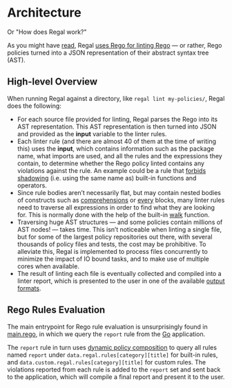 # Architecture

Or "How does Regal work?"

As you might have [read](https://www.styra.com/blog/guarding-the-guardrails-introducing-regal-the-rego-linter/), Regal
[uses Rego for linting Rego](https://www.styra.com/blog/linting-rego-with-rego/) — or rather, Rego policies turned into
a JSON representation of their abstract syntax tree (AST).

## High-level Overview

When running Regal against a directory, like `regal lint my-policies/`, Regal does the following:

- For each source file provided for linting, Regal parses the Rego into its AST representation. This AST representation
  is then turned into JSON and provided as the **input** variable to the linter rules.
- Each linter rule (and there are almost 40 of them at the time of writing this) uses the **input**, which contains
  information such as the package name, what imports are used, and all the rules and the expressions they contain, to
  determine whether the Rego policy linted contains any violations against the rule. An example could be a rule that
  [forbids shadowing](https://openpolicyagent.org/projects/regal/rules/bugs/rule-shadows-builtin)
  (i.e. using the same name as) built-in functions and operators.
- Since rule bodies aren’t necessarily flat, but may contain nested bodies of constructs such as
  [comprehensions](https://www.openpolicyagent.org/docs/policy-language/#comprehensions) or
  [every](https://www.openpolicyagent.org/docs/policy-language/#every-keyword) blocks, many linter rules need to
  traverse all expressions in order to find what they are looking for. This is normally done with the help of the
  built-in [walk](https://www.openpolicyagent.org/docs/policy-reference/#graph) function.
- Traversing huge AST structures — and some policies contain millions of AST nodes! — takes time. This isn’t noticeable
  when linting a single file, but for some of the largest policy repositories out there, with several thousands of
  policy files and tests, the cost may be prohibitive. To alleviate this, Regal is implemented to process files
  concurrently to minimize the impact of IO bound tasks, and to make use of multiple cores when available.
- The result of linting each file is eventually collected and compiled into a linter report, which is presented to the
  user in one of the available [output formats](https://openpolicyagent.org/projects/regal#output-formats).

## Rego Rules Evaluation

The main entrypoint for Rego rule evaluation is unsurprisingly found in
[main.rego](https://github.com/open-policy-agent/regal/blob/main/bundle/regal/main.rego), in which we query the `report`
rule from the [Go](https://github.com/open-policy-agent/regal/blob/main/pkg/linter/linter.go) application.

The `report` rule in turn uses
[dynamic policy composition](https://www.styra.com/blog/dynamic-policy-composition-for-opa/) to query all rules named
`report` under `data.regal.rules[category][title]` for built-in rules, and `data.custom.regal.rules[category][title]`
for custom rules. The violations reported from each rule is added to the `report` set and sent back to the application,
which will compile a final report and present it to the user.
